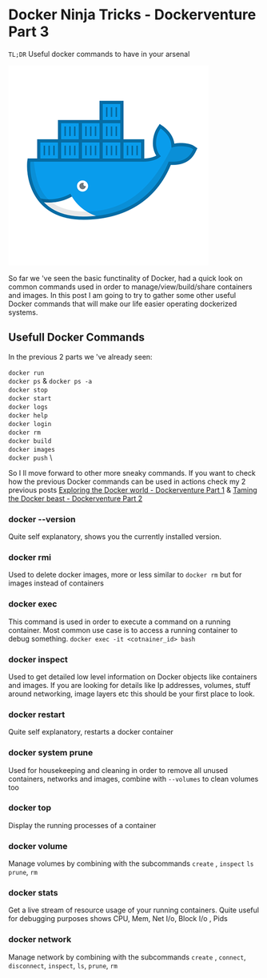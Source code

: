 # Docker Ninja Tricks - Dockerventure Part 3

`TL;DR` Useful docker commands to have in your arsenal

![](images/docker_logo.png)

So far we 've seen the basic functinality of Docker, had a quick look on common commands used in order to manage/view/build/share containers and images. In this post I am going to try to gather some other useful Docker commands that will make our life easier operating dockerized systems.

## Usefull Docker Commands

In the previous 2 parts we 've already seen:

`docker run` \
`docker ps` & `docker ps -a` \
`docker stop` \
`docker start` \
`docker logs` \
`docker help` \
`docker login` \
`docker rm` \
`docker build` \
`docker images` \
`docker push` \

So I ll move forward to other more sneaky commands. If you want to check how the previous Docker commands can be used in actions check my 2 previous posts [Exploring the Docker world - Dockerventure Part 1]()  & [Taming the Docker beast - Dockerventure Part 2]()

### docker --version

Quite self explanatory, shows you the currently installed version.

### docker rmi

Used to delete docker images, more or less similar to `docker rm` but for images instead of containers

### docker exec

This command is used in order to execute a command on a running container. Most common use case is to access a running container to debug something.
`docker exec -it <cotnainer_id> bash`

### docker inspect

Used to get detailed low level information on Docker objects like containers and images. If you are looking for details like Ip addresses, volumes, stuff around networking, image layers etc this should be your first place to look.

### docker restart

Quite self explanatory, restarts a docker container

### docker system prune

Used for housekeeping and cleaning in order to remove all unused containers, networks and images, combine with `--volumes` to clean volumes too

### docker top

Display the running processes of a container

### docker volume

Manage volumes by combining with the subcommands `create` , `inspect` `ls` `prune`, `rm`

### docker stats

Get a live stream of resource usage of your running containers. Quite useful for debugging purposes shows CPU, Mem, Net I/o, Block I/o , Pids

### docker network

Manage network by combining with the subcommands `create` , `connect`, `disconnect`, `inspect`, `ls`, `prune`, `rm`
